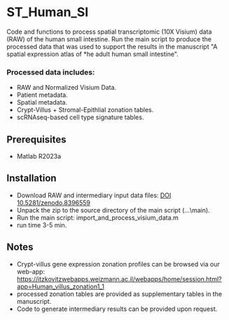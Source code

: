 # ST_Human_SI

Code and functions to process spatial transcriptomic (10X Visium) data (RAW) of the human small intestine. Run the main script to produce the processed data that was used to support the results in the manuscript "A spatial expression atlas of *he adult human small intestine".

### Processed data includes:
- RAW and Normalized Visium Data.
- Patient metadata.
- Spatial metadata.
- Crypt-Villus + Stromal-Epithlial zonation tables.
- scRNAseq-based cell type signature tables.

## Prerequisites

* Matlab R2023a 

## Installation

* Download RAW and intermediary input data files: [DOI 10.5281/zenodo.8396559](https://zenodo.org/record/8396559/files/Data.zip?download=1) 
* Unpack the zip to the source directory of the main script (...\main\).
* Run the main script: import_and_process_visium_data.m
* run time 3-5 min.      

## Notes

* Crypt-villus gene expression zonation profiles can be browsed via our web-app: https://itzkovitzwebapps.weizmann.ac.il/webapps/home/session.html?app=Human_villus_zonation1_1
* processed zonation tables are provided as supplementary tables in the manuscript. 
* Code to generate intermediary results can be provided upon request.
